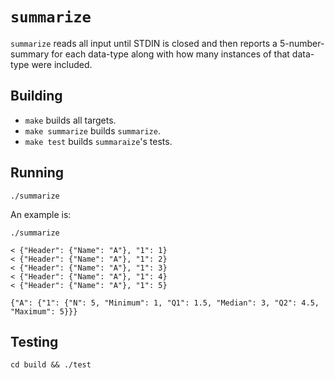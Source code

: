 # `summarize`

`summarize` reads all input until STDIN is closed and then reports a
5-number-summary for each data-type along with how many instances of that
data-type were included.

## Building

* `make` builds all targets.
* `make summarize` builds `summarize`.
* `make test` builds `summaraize`'s tests.

## Running

```
./summarize
```

An example is:

```
./summarize

< {"Header": {"Name": "A"}, "1": 1}
< {"Header": {"Name": "A"}, "1": 2}
< {"Header": {"Name": "A"}, "1": 3}
< {"Header": {"Name": "A"}, "1": 4}
< {"Header": {"Name": "A"}, "1": 5}

{"A": {"1": {"N": 5, "Minimum": 1, "Q1": 1.5, "Median": 3, "Q2": 4.5, "Maximum": 5}}}
```

## Testing

```
cd build && ./test
```
